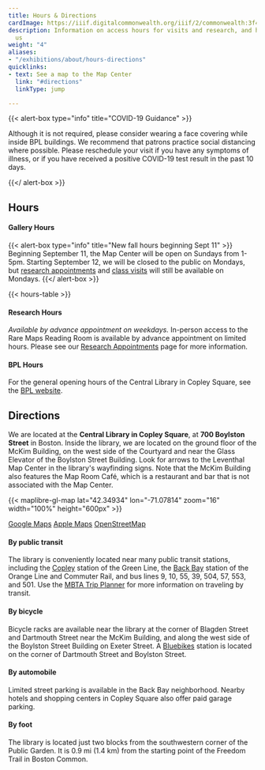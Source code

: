 ```yaml
---
title: Hours & Directions
cardImage: https://iiif.digitalcommonwealth.org/iiif/2/commonwealth:3f462w858/2250,4039,2581,1714/,800/0/default.jpg
description: Information on access hours for visits and research, and how to find
  us
weight: "4"
aliases:
- "/exhibitions/about/hours-directions"
quicklinks:
- text: See a map to the Map Center
  link: "#directions"
  linkType: jump

---
```

{{< alert-box type="info" title="COVID-19 Guidance" >}}

Although it is not required, please consider wearing a face covering while inside BPL buildings. We recommend that patrons practice social distancing where possible. Please reschedule your visit if you have any symptoms of illness, or if you have received a positive COVID-19 test result in the past 10 days.

{{</ alert-box >}}

## Hours

#### Gallery Hours

{{< alert-box type="info" title="New fall hours beginning Sept 11" >}} Beginning September 11, the Map Center will be open on Sundays from 1-5pm. Starting September 12, we will be closed to the public on Mondays, but [research appointments](/research/appointments/) and [class visits](/education/) will still be available on Mondays. {{</ alert-box >}}

{{< hours-table >}}

#### Research Hours

_Available by advance appointment on weekdays._ In-person access to the Rare Maps Reading Room is available by advance appointment on limited hours. Please see our [Research Appointments](/research/appointments/) page for more information.

#### BPL Hours

For the general opening hours of the Central Library in Copley Square, see the [BPL website](https://www.bpl.org/locations/3/).

## Directions

We are located at the **Central Library in Copley Square**, at **700 Boylston Street** in Boston. Inside the library, we are located on the ground floor of the McKim Building, on the west side of the Courtyard and near the Glass Elevator of the Boylston Street Building. Look for arrows to the Leventhal Map Center in the library's wayfinding signs. Note that the McKim Building also features the Map Room Café, which is a restaurant and bar that is not associated with the Map Center.

{{< maplibre-gl-map lat="42.34934" lon="-71.07814" zoom="16" width="100%" height="600px" >}}

<div class="btn-group my-3" role="group" aria-label="Map service links">
<a class="btn btn-primary btn-primary-outline" href="https://g.page/bplmaps?share">Google Maps</a>
<a class="btn btn-primary btn-primary-outline" href="https://maps.apple.com/?address=700%20Boylston%20St,%20Boston,%20MA%20%2002116,%20United%20States&auid=15060890376334979304&ll=42.349240,-71.078659&lsp=9902&q=Leventhal%20Map%20Education%20Center&_ext=CjIKBQgEEOIBCgQIBRADCgQIBhAQCgQIChAACgQIUhACCgQIVRAQCgQIWRAECgUIpAEQARImKcEQ3rQgLEVAMUS60FNsxVHAOT/mAxFHLUVAQRjJNy6lxFHAUAQ%3D">Apple Maps</a>
<a class="btn btn-primary btn-primary-outline" href="https://www.openstreetmap.org/node/4786907848">OpenStreetMap</a>
</div>

#### By public transit

The library is conveniently located near many public transit stations, including the [Copley](https://www.mbta.com/stops/place-coecl) station of the Green Line, the [Back Bay](https://www.mbta.com/stops/place-bbsta) station of the Orange Line and Commuter Rail, and bus lines 9, 10, 55, 39, 504, 57, 553, and 501. Use the [MBTA Trip Planner](https://www.mbta.com/trip-planner) for more information on traveling by transit.

#### By bicycle

Bicycle racks are available near the library at the corner of Blagden Street and Dartmouth Street near the McKim Building, and along the west side of the Boylston Street Building on Exeter Street. A [Bluebikes](https://www.bluebikes.com) station is located on the corner of Dartmouth Street and Boylston Street.

#### By automobile

Limited street parking is available in the Back Bay neighborhood. Nearby hotels and shopping centers in Copley Square also offer paid garage parking.

#### By foot

The library is located just two blocks from the southwestern corner of the Public Garden. It is 0.9 mi (1.4 km) from the starting point of the Freedom Trail in Boston Common.